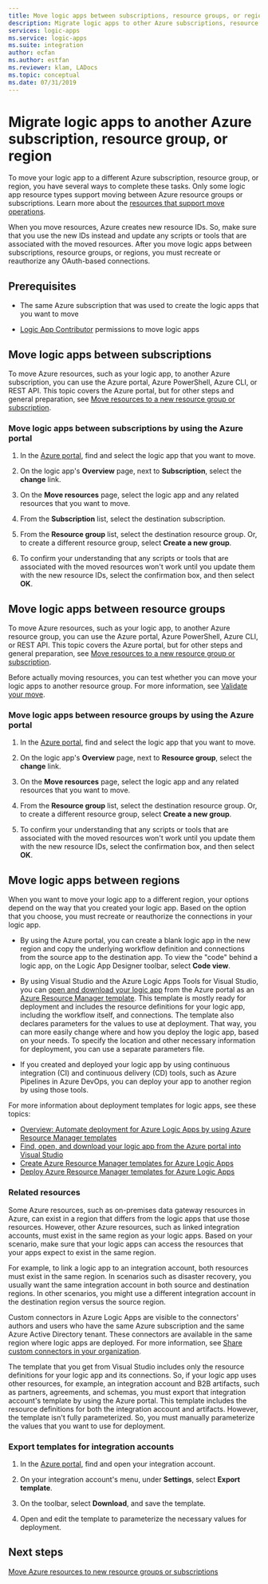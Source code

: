 ```yaml
---
title: Move logic apps between subscriptions, resource groups, or regions - Azure Logic Apps
description: Migrate logic apps to other Azure subscriptions, resource groups, or locations (regions)
services: logic-apps
ms.service: logic-apps
ms.suite: integration
author: ecfan
ms.author: estfan
ms.reviewer: klam, LADocs
ms.topic: conceptual
ms.date: 07/31/2019
---
```


# Migrate logic apps to another Azure subscription, resource group, or region

To move your logic app to a different Azure subscription, resource group, or region, you have several ways to complete these tasks. Only some logic app resource types support moving between Azure resource groups or subscriptions. Learn more about the [resources that support move operations](../azure-resource-manager/move-support-resources.md#microsoftlogic).

When you move resources, Azure creates new resource IDs. So, make sure that you use the new IDs instead and update any scripts or tools that are associated with the moved resources. After you move logic apps between subscriptions, resource groups, or regions, you must recreate or reauthorize any OAuth-based connections.

## Prerequisites

* The same Azure subscription that was used to create the logic apps that you want to move

* [Logic App Contributor](../role-based-access-control/built-in-roles.md#logic-app-contributor) permissions to move logic apps

<a name="move-subscription"></a>

## Move logic apps between subscriptions

To move Azure resources, such as your logic app, to another Azure subscription, you can use the Azure portal, Azure PowerShell, Azure CLI, or REST API. This topic covers the Azure portal, but for other steps and general preparation, see [Move resources to a new resource group or subscription](../azure-resource-manager/resource-group-move-resources.md).

### Move logic apps between subscriptions by using the Azure portal

1. In the [Azure portal](https://portal.azure.com), find and select the logic app that you want to move.

1. On the logic app's **Overview** page, next to **Subscription**, select the **change** link.

1. On the **Move resources** page, select the logic app and any related resources that you want to move.

1. From the **Subscription** list, select the destination subscription.

1. From the **Resource group** list, select the destination resource group. Or, to create a different resource group, select **Create a new group**.

1. To confirm your understanding that any scripts or tools that are associated with the moved resources won't work until you update them with the new resource IDs, select the confirmation box, and then select **OK**.

<a name="move-resource-group"></a>

## Move logic apps between resource groups

To move Azure resources, such as your logic app, to another Azure resource group, you can use the Azure portal, Azure PowerShell, Azure CLI, or REST API. This topic covers the Azure portal, but for other steps and general preparation, see [Move resources to a new resource group or subscription](../azure-resource-manager/resource-group-move-resources.md).

Before actually moving resources, you can test whether you can move your logic apps to another resource group. For more information, see [Validate your move](../azure-resource-manager/resource-group-move-resources.md#validate-move).

### Move logic apps between resource groups by using the Azure portal

1. In the [Azure portal](https://portal.azure.com), find and select the logic app that you want to move.

1. On the logic app's **Overview** page, next to **Resource group**, select the **change** link.

1. On the **Move resources** page, select the logic app and any related resources that you want to move.

1. From the **Resource group** list, select the destination resource group. Or, to create a different resource group, select **Create a new group**.

1. To confirm your understanding that any scripts or tools that are associated with the moved resources won't work until you update them with the new resource IDs, select the confirmation box, and then select **OK**.

<a name="move-location"></a>

## Move logic apps between regions

When you want to move your logic app to a different region, your options depend on the way that you created your logic app. Based on the option that you choose, you must recreate or reauthorize the connections in your logic app.

* By using the Azure portal, you can create a blank logic app in the new region and copy the underlying workflow definition and connections from the source app to the destination app. To view the "code" behind a logic app, on the Logic App Designer toolbar, select **Code view**.

* By using Visual Studio and the Azure Logic Apps Tools for Visual Studio, you can [open and download your logic app](../logic-apps/manage-logic-apps-with-visual-studio.md) from the Azure portal as an [Azure Resource Manager template](../logic-apps/logic-apps-azure-resource-manager-templates-overview.md). This template is mostly ready for deployment and includes the resource definitions for your logic app, including the workflow itself, and connections. The template also declares parameters for the values to use at deployment. That way, you can more easily change where and how you deploy the logic app, based on your needs. To specify the location and other necessary information for deployment, you can use a separate parameters file.

* If you created and deployed your logic app by using continuous integration (CI) and continuous delivery (CD) tools, such as Azure Pipelines in Azure DevOps, you can deploy your app to another region by using those tools.

For more information about deployment templates for logic apps, see these topics:

* [Overview: Automate deployment for Azure Logic Apps by using Azure Resource Manager templates](../logic-apps/logic-apps-azure-resource-manager-templates-overview.md)
* [Find, open, and download your logic app from the Azure portal into Visual Studio](../logic-apps/manage-logic-apps-with-visual-studio.md)
* [Create Azure Resource Manager templates for Azure Logic Apps](../logic-apps/logic-apps-create-azure-resource-manager-templates.md)
* [Deploy Azure Resource Manager templates for Azure Logic Apps](../logic-apps/logic-apps-deploy-azure-resource-manager-templates.md)

### Related resources

Some Azure resources, such as on-premises data gateway resources in Azure, can exist in a region that differs from the logic apps that use those resources. However, other Azure resources, such as linked integration accounts, must exist in the same region as your logic apps. Based on your scenario, make sure that your logic apps can access the resources that your apps expect to exist in the same region.

For example, to link a logic app to an integration account, both resources must exist in the same region. In scenarios such as disaster recovery, you usually want the same integration account in both source and destination regions. In other scenarios, you might use a different integration account in the destination region versus the source region.

Custom connectors in Azure Logic Apps are visible to the connectors' authors and users who have the same Azure subscription and the same Azure Active Directory tenant. These connectors are available in the same region where logic apps are deployed. For more information, see [Share custom connectors in your organization](https://docs.microsoft.com/connectors/custom-connectors/share).

The template that you get from Visual Studio includes only the resource definitions for your logic app and its connections. So, if your logic app uses other resources, for example, an integration account and B2B artifacts, such as partners, agreements, and schemas, you must export that integration account's template by using the Azure portal. This template includes the resource definitions for both the integration account and artifacts. However, the template isn't fully parameterized. So, you must manually parameterize the values that you want to use for deployment.

### Export templates for integration accounts

1. In the [Azure portal](https://portal.azure.com), find and open your integration account.

1. On your integration account's menu, under **Settings**, select **Export template**.

1. On the toolbar, select **Download**, and save the template.

1. Open and edit the template to parameterize the necessary values for deployment.

## Next steps

[Move Azure resources to new resource groups or subscriptions](../azure-resource-manager/resource-group-move-resources.md)